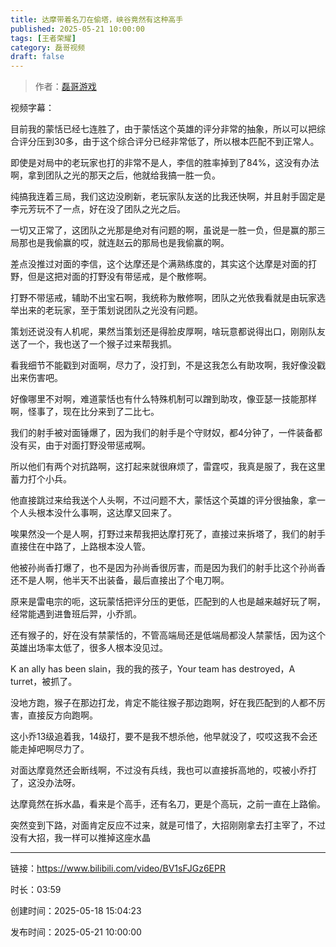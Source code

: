 ```yaml
---
title: 达摩带着名刀在偷塔，峡谷竟然有这种高手
published: 2025-05-21 10:00:00
tags: [王者荣耀]
category: 磊哥视频
draft: false
---
```



> 作者：[磊哥游戏](https://space.bilibili.com/268941858?spm_id_from=333.788.upinfo.head.click)

视频字幕：

目前我的蒙恬已经七连胜了，由于蒙恬这个英雄的评分非常的抽象，所以可以把综合评分压到30多，由于这个综合评分已经非常低了，所以根本匹配不到正常人。

即使是对局中的老玩家也打的非常不是人，李信的胜率掉到了84%，这没有办法啊，拿到团队之光的那天之后，他就给我搞一胜一负。

纯搞我连着三局，我们这边没刷新，老玩家队友送的比我还快啊，并且射手固定是李元芳玩不了一点，好在没了团队之光之后。

一切又正常了，这团队之光那是绝对有问题的啊，虽说是一胜一负，但是赢的那三局那也是我偷赢的哎，就连赵云的那局也是我偷赢的啊。

差点没推过对面的李信，这个达摩还是个满熟练度的，其实这个达摩是对面的打野，但是这把对面的打野没有带惩戒，是个散修啊。

打野不带惩戒，辅助不出宝石啊，我统称为散修啊，团队之光依我看就是由玩家选举出来的老玩家，至于策划说团队之光没有问题。

策划还说没有人机呢，果然当策划还是得脸皮厚啊，啥玩意都说得出口，刚刚队友送了一个，我也送了一个猴子过来帮我抓。

看我细节不能戳到对面啊，尽力了，没打到，不是这我怎么有助攻啊，我好像没戳出来伤害吧。

好像哪里不对啊，难道蒙恬也有什么特殊机制可以蹭到助攻，像亚瑟一技能那样啊，怪事了，现在比分来到了二比七。

我们的射手被对面锤爆了，因为我们的射手是个守财奴，都4分钟了，一件装备都没有买，由于对面打野没带惩戒啊。

所以他们有两个对抗路啊，这打起来就很麻烦了，雷霆哎，我真是服了，我在这里蓄力打个小兵。

他直接跳过来给我送个人头啊，不过问题不大，蒙恬这个英雄的评分很抽象，拿一个人头根本没什么事啊，这达摩又回来了。

唉果然没一个是人啊，打野过来帮我把达摩打死了，直接过来拆塔了，我们的射手直接住在中路了，上路根本没人管。

他被孙尚香打爆了，也不是因为孙尚香很厉害，而是因为我们的射手比这个孙尚香还不是人啊，他半天不出装备，最后直接出了个电刀啊。

原来是雷电宗的呃，这玩蒙恬把评分压的更低，匹配到的人也是越来越好玩了啊，经常能遇到进鲁班后羿，小乔凯。

还有猴子的，好在没有禁蒙恬的，不管高端局还是低端局都没人禁蒙恬，因为这个英雄出场率太低了，很多人根本没见过。

K an ally has been slain，我的我的孩子，Your team has destroyed，A turret，被抓了。

没地方跑，猴子在那边打龙，肯定不能往猴子那边跑啊，好在我匹配到的人都不厉害，直接反方向跑啊。

这小乔13级追着我，14级打，要不是我不想杀他，他早就没了，哎哎这我不会还能走掉吧啊尽力了。

对面达摩竟然还会断线啊，不过没有兵线，我也可以直接拆高地的，哎被小乔打了，这没办法呀。

达摩竟然在拆水晶，看来是个高手，还有名刀，更是个高玩，之前一直在上路偷。

突然变到下路，对面肯定反应不过来，就是可惜了，大招刚刚拿去打主宰了，不过没有大招，我一样可以推掉这座水晶

---


链接：https://www.bilibili.com/video/BV1sFJGz6EPR



时长：03:59

创建时间：2025-05-18 15:04:23

发布时间：2025-05-21 10:00:00
